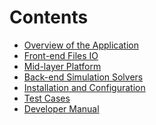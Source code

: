 <!--
SPDX-FileCopyrightText: 2024 Rivos Inc.

SPDX-License-Identifier: Apache-2.0
-->

# Contents
- [Overview of the Application](docs/Home/Overview-of-the-Application.md)
- [Front-end Files IO](docs/Home/Front-end-Files-IO.md)
- [Mid-layer Platform](docs/Home/Mid-layer-Platform.md)
- [Back-end Simulation Solvers](docs/Home/Back-end-Simulation-Solvers.md)
- [Installation and Configuration](docs/Home/Installation-and-Configuration.md)
- [Test Cases](docs/Home/Test-Cases.md)
- [Developer Manual](docs/Home/Developer-Manual.md)
